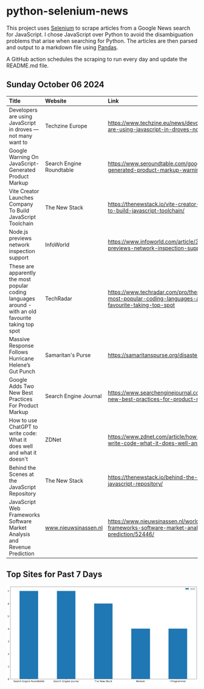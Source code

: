 # python-selenium-news

This project uses [Selenium](https://www.seleniumhq.org/) to scrape articles from a Google News search for JavaScript.
I chose JavaScript over Python to avoid the disambiguation problems that arise when searching for Python.
The articles are then parsed and output to a markdown file using [Pandas](https://pandas.pydata.org/).

A GitHub action schedules the scraping to run every day and update the README.md file.

## Sunday October 06 2024


| Title                                                                                                 | Website                  | Link                                                                                                                              |
|:------------------------------------------------------------------------------------------------------|:-------------------------|:----------------------------------------------------------------------------------------------------------------------------------|
| Developers are using JavaScript in droves — not many want to                                          | Techzine Europe          | https://www.techzine.eu/news/devops/124983/developers-are-using-javascript-in-droves-not-many-want-to/                            |
| Google Warning On JavaScript-Generated Product Markup                                                 | Search Engine Roundtable | https://www.seroundtable.com/google-javascript-generated-product-markup-warning-38172.html                                        |
| Vite Creator Launches Company To Build JavaScript Toolchain                                           | The New Stack            | https://thenewstack.io/vite-creator-launches-company-to-build-javascript-toolchain/                                               |
| Node.js previews network inspection support                                                           | InfoWorld                | https://www.infoworld.com/article/3547304/node-js-previews-network-inspection-support.html                                        |
| These are apparently the most popular coding languages around - with an old favourite taking top spot | TechRadar                | https://www.techradar.com/pro/these-are-apparently-the-most-popular-coding-languages-around-with-an-old-favourite-taking-top-spot |
| Massive Response Follows Hurricane Helene’s Gut Punch                                                 | Samaritan's Purse        | https://samaritanspurse.org/disaster/hurricane-helene/                                                                            |
| Google Adds Two New Best Practices For Product Markup                                                 | Search Engine Journal    | https://www.searchenginejournal.com/google-adds-two-new-best-practices-for-product-markup/528917/                                 |
| How to use ChatGPT to write code: What it does well and what it doesn't                               | ZDNet                    | https://www.zdnet.com/article/how-to-use-chatgpt-to-write-code-what-it-does-well-and-what-it-doesnt/                              |
| Behind the Scenes at the JavaScript Repository                                                        | The New Stack            | https://thenewstack.io/behind-the-scenes-at-the-javascript-repository/                                                            |
| JavaScript Web Frameworks Software Market Analysis and Revenue Prediction                             | www.nieuwsinassen.nl     | https://www.nieuwsinassen.nl/worldwide/javascript-web-frameworks-software-market-analysis-and-revenue-prediction/52446/           |
## Top Sites for Past 7 Days

![Graph of Top Sites](https://raw.githubusercontent.com/dan-mba/python-selenium-news/main/last-week.png)

